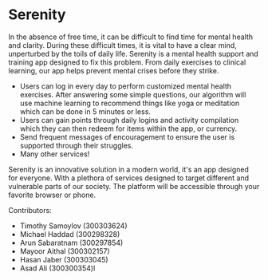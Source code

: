 # Serenity

In the absence of free time, it can be difficult to find time for mental health and clarity. During these difficult times, it is vital to have a clear mind, unperturbed by the toils of daily life. Serenity is a mental health support and training app designed to fix this problem. From daily exercises to clinical learning, our app helps prevent mental crises before they strike. 

- Users can log in every day to perform customized mental health exercises. After answering some simple questions, our algorithm will use machine learning to recommend things like yoga or meditation which can be done in 5 minutes or less.
- Users can gain points through daily logins and activity compilation which they can then redeem for items within the app, or currency.
- Send frequent messages of encouragement to ensure the user is supported through their struggles.
- Many other services!

Serenity is an innovative solution in a modern world, it's an app designed for everyone. With a plethora of services designed to target different and vulnerable parts of our society. The platform will be accessible through your favorite browser or phone.

Contributors:
- Timothy Samoylov (300303624)
- Michael Haddad (300298328)
- Arun Sabaratnam (300297854)
- Mayoor Aithal (300302157)
- Hasan Jaber (300303045)
- Asad Ali (300300354)l



